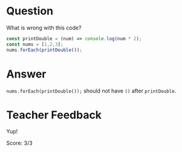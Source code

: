# Question
What is wrong with this code?

```js
const printDouble = (num) => console.log(num * 2);
const nums = [1,2,3];
nums.forEach(printDouble());
```

# Answer
`nums.forEach(printDouble());` should not have `()` after `printDouble`.

# Teacher Feedback

Yup!

Score: 3/3